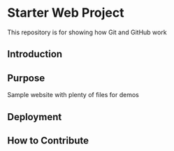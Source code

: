 # Starter Web Project

This repository is for showing how Git and GitHub work

## Introduction

## Purpose
Sample website with plenty of files for demos

## Deployment

## How to Contribute